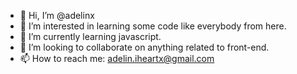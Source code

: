 - 👋 Hi, I’m @adelinx
- 👀 I’m interested in learning some code like everybody from here.
- 🌱 I’m currently learning javascript.
- 💞️ I’m looking to collaborate on anything related to front-end.
- 📫 How to reach me: adelin.iheartx@gmail.com

<!---
adelinx/adelinx is a ✨ special ✨ repository because its `README.md` (this file) appears on your GitHub profile.
You can click the Preview link to take a look at your changes.
--->

